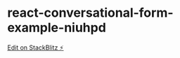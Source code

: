 # react-conversational-form-example-niuhpd

[Edit on StackBlitz ⚡️](https://stackblitz.com/edit/react-conversational-form-example-niuhpd)